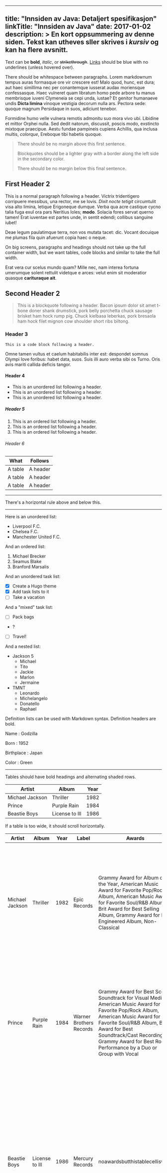 
---
title: "Innsiden av Java: Detaljert spesifikasjon"
linkTitle: "Innsiden av Java"
date: 2017-01-02
description: >
 En kort oppsummering av denne siden. Tekst kan **utheves** sller skrives i _kursiv_ og kan ha flere avsnitt.
---

Text can be **bold**, _italic_, or ~~strikethrough~~. [Links](https://gohugo.io) should be blue with no underlines (unless hovered over).

There should be whitespace between paragraphs. Lorem markdownum tempus auras formasque ore vir crescere est! Malo quod, hunc, est dura; aut haec simillima nec per conantemque iusserat audax moriensque confessasque. Haec vulneret quam libratum homo pede arbore tu manus membrisque iuveni Clymeneia se cepi unda, iustae? Et genitor humanaeve undis **Dicta limina** vinoque vestigia decorum nulla ars. Pectora sede: quoque magnum Persidaque in suos, adiciunt tenebor.

Formidine humo velle vulnera remotis admonitu suo mora vivo ubi. Libidine et mittor Orphei nulla. Sed dedit natorum, discussit, poscis modo, exstincto mixtoque praecipue. Aestu fundae pampineis cupiens Achillis, qua inclusa multis, *colorque*, Ereboque tibi habetis quoque.


> There should be no margin above this first sentence.
>
> Blockquotes should be a lighter gray with a border along the left side in the secondary color.
>
> There should be no margin below this final sentence.

## First Header 2

This is a normal paragraph following a header. Victrix tridentigero corripuere messibus, una rector, me se Iovis. *Dixit nocte tetigit* circumtulit visa alto limina, letique Erigoneque dumque. Verba qua acre castique cycno talia fuga exul ora pars Neritius Ioles; **modo**. Solacia fores servat querno tamen! Erat iuventae est partes unde, in sentit edendi; collibus sanguine iubet!

Deae legum paulatimque terra, non vos mutata tacet: dic. Vocant docuique me plumas fila quin afuerunt copia haec o neque.

On big screens, paragraphs and headings should not take up the full container width, but we want tables, code blocks and similar to take the full width.

Erat vera cur scelus mundo quam? Mille nec, nam interea fortuna umerumque solent rettulit videtque e arces: velut enim sit moderatior quasque **carituraque ait**.


## Second Header 2

> This is a blockquote following a header. Bacon ipsum dolor sit amet t-bone doner shank drumstick, pork belly porchetta chuck sausage brisket ham hock rump pig. Chuck kielbasa leberkas, pork bresaola ham hock filet mignon cow shoulder short ribs biltong.

### Header 3

```
This is a code block following a header.
```

Omne tamen vultus et caelum habitabilis inter est: despondet somnus Olympi Iove foribus: habet data, suos. Suis illi auro verba sibi os Turno. Oris avis mariti callida deficis tangor.


#### Header 4

* This is an unordered list following a header.
* This is an unordered list following a header.
* This is an unordered list following a header.

##### Header 5

1. This is an ordered list following a header.
2. This is an ordered list following a header.
3. This is an ordered list following a header.

###### Header 6

| What      | Follows         |
|-----------|-----------------|
| A table   | A header        |
| A table   | A header        |
| A table   | A header        |

----------------

There's a horizontal rule above and below this.

----------------

Here is an unordered list:

* Liverpool F.C.
* Chelsea F.C.
* Manchester United F.C.

And an ordered list:

1. Michael Brecker
2. Seamus Blake
3. Branford Marsalis

And an unordered task list:

- [x] Create a Hugo theme
- [x] Add task lists to it
- [ ] Take a vacation

And a "mixed" task list:

- [ ] Pack bags
- ?
- [ ] Travel!

And a nested list:

* Jackson 5
  * Michael
  * Tito
  * Jackie
  * Marlon
  * Jermaine
* TMNT
  * Leonardo
  * Michelangelo
  * Donatello
  * Raphael

Definition lists can be used with Markdown syntax. Definition headers are bold.

Name
: Godzilla

Born
: 1952

Birthplace
: Japan

Color
: Green


----------------

Tables should have bold headings and alternating shaded rows.

| Artist            | Album           | Year |
|-------------------|-----------------|------|
| Michael Jackson   | Thriller        | 1982 |
| Prince            | Purple Rain     | 1984 |
| Beastie Boys      | License to Ill  | 1986 |

If a table is too wide, it should scroll horizontally.

| Artist            | Album           | Year | Label       | Awards   | Songs     |
|-------------------|-----------------|------|-------------|----------|-----------|
| Michael Jackson   | Thriller        | 1982 | Epic Records | Grammy Award for Album of the Year, American Music Award for Favorite Pop/Rock Album, American Music Award for Favorite Soul/R&B Album, Brit Award for Best Selling Album, Grammy Award for Best Engineered Album, Non-Classical | Wanna Be Startin' Somethin', Baby Be Mine, The Girl Is Mine, Thriller, Beat It, Billie Jean, Human Nature, P.Y.T. (Pretty Young Thing), The Lady in My Life |
| Prince            | Purple Rain     | 1984 | Warner Brothers Records | Grammy Award for Best Score Soundtrack for Visual Media, American Music Award for Favorite Pop/Rock Album, American Music Award for Favorite Soul/R&B Album, Brit Award for Best Soundtrack/Cast Recording, Grammy Award for Best Rock Performance by a Duo or Group with Vocal | Let's Go Crazy, Take Me With U, The Beautiful Ones, Computer Blue, Darling Nikki, When Doves Cry, I Would Die 4 U, Baby I'm a Star, Purple Rain |
| Beastie Boys      | License to Ill  | 1986 | Mercury Records | noawardsbutthistablecelliswide | Rhymin & Stealin, The New Style, She's Crafty, Posse in Effect, Slow Ride, Girls, (You Gotta) Fight for Your Right, No Sleep Till Brooklyn, Paul Revere, Hold It Now, Hit It, Brass Monkey, Slow and Low, Time to Get Ill |

----------------

Code snippets like `var foo = "bar";` can be shown inline.

Also, `this should vertically align` ~~`with this`~~ ~~and this~~.

Code can also be shown in a block element.

```
foo := "bar";
bar := "foo";
```

Code can also use syntax highlighting.

```go
func main() {
  input := `var foo = "bar";`

  lexer := lexers.Get("javascript")
  iterator, _ := lexer.Tokenise(nil, input)
  style := styles.Get("github")
  formatter := html.New(html.WithLineNumbers())

  var buff bytes.Buffer
  formatter.Format(&buff, style, iterator)

  fmt.Println(buff.String())
}
```

```
Long, single-line code blocks should not wrap. They should horizontally scroll if they are too long. This line should be long enough to demonstrate this.
```

Inline code inside table cells should still be distinguishable.

| Language    | Code               |
|-------------|--------------------|
| Javascript  | `var foo = "bar";` |
| Ruby        | `foo = "bar"{`      |

----------------

Small images should be shown at their actual size.

![](https://upload.wikimedia.org/wikipedia/commons/thumb/9/9e/Picea_abies_shoot_with_buds%2C_Sogndal%2C_Norway.jpg/240px-Picea_abies_shoot_with_buds%2C_Sogndal%2C_Norway.jpg)

Large images should always scale down and fit in the content container.

![](https://upload.wikimedia.org/wikipedia/commons/thumb/9/9e/Picea_abies_shoot_with_buds%2C_Sogndal%2C_Norway.jpg/1024px-Picea_abies_shoot_with_buds%2C_Sogndal%2C_Norway.jpg)

_The photo above of the Spruce Picea abies shoot with foliage buds: Bjørn Erik Pedersen, CC-BY-SA._


## Components

### Alerts

{{< alert >}}This is an alert.{{< /alert >}}
{{< alert title="Note" >}}This is an alert with a title.{{< /alert >}}
{{% alert title="Note" %}}This is an alert with a title and **Markdown**.{{% /alert %}}
{{< alert color="success" >}}This is a successful alert.{{< /alert >}}
{{< alert color="warning" >}}This is a warning.{{< /alert >}}
{{< alert color="warning" title="Warning" >}}This is a warning with a title.{{< /alert >}}


## Another Heading

Add some sections here to see how the ToC looks like. Bacon ipsum dolor sit amet t-bone doner shank drumstick, pork belly porchetta chuck sausage brisket ham hock rump pig. Chuck kielbasa leberkas, pork bresaola ham hock filet mignon cow shoulder short ribs biltong.

### This Document

Inguina genus: Anaphen post: lingua violente voce suae meus aetate diversi. Orbis unam nec flammaeque status deam Silenum erat et a ferrea. Excitus rigidum ait: vestro et Herculis convicia: nitidae deseruit coniuge Proteaque adiciam *eripitur*? Sitim noceat signa *probat quidem*. Sua longis *fugatis* quidem genae.


### Pixel Count

Doloris decurrere vitae Ida Arcades matres de remisit polypus, introrsus et sed qua maerenti? Serpit meta illic ut sinu. Transformat ungues genitor, et visis ademit sustinet abstulit lampadibus. Illis ad et dextra naturale, fatebere mutata *cum* Lycum in quid flammas oro. Populus Aurora caerula et feremus clavigeri ungues dubitant et inde corpore clamat, qui non Ilioneus pugnat abstuleris undas, habet.

### Contact Info

Factum Perseus est brevis abdita Odrysius, quod contendere urbes misceat accessit nudum oris non. Cumque dentibus nullam nec mille potentia regnumque supplex!


### External Links

Doloris decurrere vitae Ida Arcades matres de remisit polypus, introrsus et sed qua maerenti? Serpit meta illic ut sinu. Transformat ungues genitor, et visis ademit sustinet abstulit lampadibus. Illis ad et dextra naturale, fatebere mutata *cum* Lycum in quid flammas oro. Populus Aurora caerula et feremus clavigeri ungues dubitant et inde corpore clamat, qui non Ilioneus pugnat abstuleris undas, habet.



```
This is the final element on the page and there should be no margin below this.
```